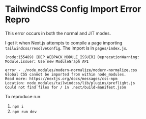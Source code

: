 # TailwindCSS Config Import Error Repro
This error occurs in both the normal and JIT modes.

I get it when Next.js attempts to compile a page importing `tailwindcss/resolveConfig`. The import is in `pages/index.js`.

```
(node:155489) [DEP_WEBPACK_MODULE_ISSUER] DeprecationWarning: Module.issuer: Use new ModuleGraph API

error - ./node_modules/modern-normalize/modern-normalize.css
Global CSS cannot be imported from within node_modules.
Read more: https://nextjs.org/docs/messages/css-npm
Location: node_modules/tailwindcss/lib/plugins/preflight.js
Could not find files for / in .next/build-manifest.json
```

To reproduce run
  1. `npm i`
  2. `npm run dev`
